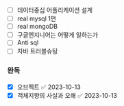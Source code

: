 - [ ] 데이터중심 어플리케이션 설계
- [ ] real mysql 1편
- [ ] real mongoDB
- [ ] 구글엔지니어는 어떻게 일하는가
- [ ] Anti sql
- [ ] 자바 트러블슈팅

### 완독
- [x] 오브젝트 ✅ 2023-10-13
- [x] 객체지향의 사실과 오해 ✅ 2023-10-13